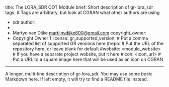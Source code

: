 title: The LORA_SDR OOT Module
brief: Short description of gr-lora_sdr
tags: # Tags are arbitrary, but look at CGRAN what other authors are using
  - sdr
author:
  - 
  - Martyn van Dijke <martijnvdijke600@gmail.com>
copyright_owner:
  - Copyright Owner 1
license:
gr_supported_version: # Put a comma separated list of supported GR versions here
#repo: # Put the URL of the repository here, or leave blank for default
#website: <module_website> # If you have a separate project website, put it here
#icon: <icon_url> # Put a URL to a square image here that will be used as an icon on CGRAN
---
A longer, multi-line description of gr-lora_sdr.
You may use some *basic* Markdown here.
If left empty, it will try to find a README file instead.
